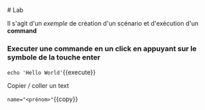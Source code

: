 # Lab


Il s'agit d'un _exemple_ de création d'un scénario et d'exécution d'un **command**

### Executer une commande en un click en appuyant sur le symbole de la touche enter

`echo 'Hello World'`{{execute}}

Copier / coller un text 

`name="<prénom>"`{{copy}}

